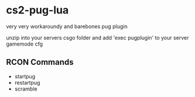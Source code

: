 # cs2-pug-lua
very very workaroundy and barebones pug plugin

unzip into your servers csgo folder and add 'exec pugplugin' to your server gamemode cfg


## RCON Commands
- startpug
- restartpug
- scramble
